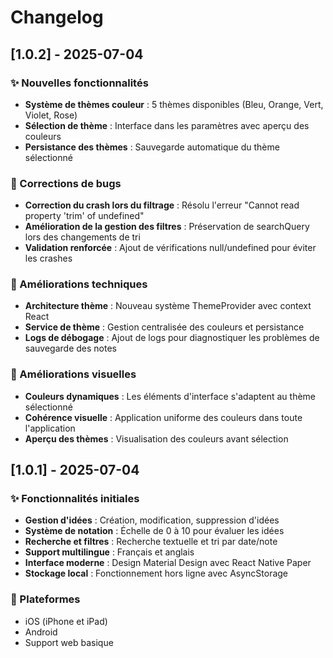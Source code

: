 # Changelog

## [1.0.2] - 2025-07-04

### ✨ Nouvelles fonctionnalités
- **Système de thèmes couleur** : 5 thèmes disponibles (Bleu, Orange, Vert, Violet, Rose)
- **Sélection de thème** : Interface dans les paramètres avec aperçu des couleurs
- **Persistance des thèmes** : Sauvegarde automatique du thème sélectionné

### 🐛 Corrections de bugs
- **Correction du crash lors du filtrage** : Résolu l'erreur "Cannot read property 'trim' of undefined"
- **Amélioration de la gestion des filtres** : Préservation de searchQuery lors des changements de tri
- **Validation renforcée** : Ajout de vérifications null/undefined pour éviter les crashes

### 🔧 Améliorations techniques
- **Architecture thème** : Nouveau système ThemeProvider avec context React
- **Service de thème** : Gestion centralisée des couleurs et persistance
- **Logs de débogage** : Ajout de logs pour diagnostiquer les problèmes de sauvegarde des notes

### 🎨 Améliorations visuelles
- **Couleurs dynamiques** : Les éléments d'interface s'adaptent au thème sélectionné
- **Cohérence visuelle** : Application uniforme des couleurs dans toute l'application
- **Aperçu des thèmes** : Visualisation des couleurs avant sélection

## [1.0.1] - 2025-07-04

### ✨ Fonctionnalités initiales
- **Gestion d'idées** : Création, modification, suppression d'idées
- **Système de notation** : Échelle de 0 à 10 pour évaluer les idées
- **Recherche et filtres** : Recherche textuelle et tri par date/note
- **Support multilingue** : Français et anglais
- **Interface moderne** : Design Material Design avec React Native Paper
- **Stockage local** : Fonctionnement hors ligne avec AsyncStorage

### 📱 Plateformes
- iOS (iPhone et iPad)
- Android
- Support web basique